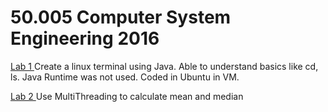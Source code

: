 # 50.005 Computer System Engineering 2016
<u> Lab 1 </u>
Create a linux terminal using Java. Able to understand basics like cd, ls. Java Runtime was not used. Coded in Ubuntu in VM.

<u> Lab 2 </u> 
Use MultiThreading to calculate mean and median 
